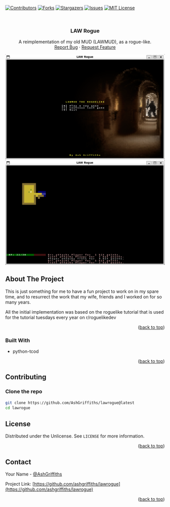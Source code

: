 <a name="readme-top"></a>



<!-- PROJECT SHIELDS -->
[![Contributors][contributors-shield]][contributors-url]
[![Forks][forks-shield]][forks-url]
[![Stargazers][stars-shield]][stars-url]
[![Issues][issues-shield]][issues-url]
[![MIT License][license-shield]][license-url]



<!-- PROJECT LOGO -->
<br />
<div align="center">
<h3 align="center">LAW Rogue</h3>

  <p align="center">
    A reimplementation of my old MUD (LAWMUD), as a rogue-like.
    <br />
    <a href="https://github.com/ashgriffiths/lawrogue/issues">Report Bug</a>
    ·
    <a href="https://github.com/ashgriffiths/lawrogue/issues">Request Feature</a>
  </p>
</div>


<!-- ABOUT THE PROJECT -->
![product-screenshot-2]![product-screenshot]
## About The Project

This is just something for me to have a fun project to work on in my spare time, and to resurrect the work that my wife, friends and I worked on for so many years.

All the initial implementation was based on the roguelike tutorial that is used for the tutorial tuesdays every year on r/roguelikedev

<p align="right">(<a href="#readme-top">back to top</a>)</p>



### Built With

* python-tcod

<p align="right">(<a href="#readme-top">back to top</a>)</p>

## Contributing

### Clone the repo

```bash
git clone https://github.com/AshGriffiths/lawrogue@latest
cd lawrogue
```


<!-- LICENSE -->
## License

Distributed under the Unlicense. See `LICENSE` for more information.

<p align="right">(<a href="#readme-top">back to top</a>)</p>



<!-- CONTACT -->
## Contact

Your Name - [@AshGriffiths](https://twitter.com/AshGriffiths)

Project Link: [https://github.com/ashgriffiths/lawrogue](https://github.com/ashgriffiths/lawrogue)

<p align="right">(<a href="#readme-top">back to top</a>)</p>


<!-- MARKDOWN LINKS & IMAGES -->
[contributors-shield]: https://img.shields.io/github/contributors/ashgriffiths/lawrogue.svg?style=for-the-badge
[contributors-url]: https://github.com/ashgriffiths/lawrogue/graphs/contributors
[forks-shield]: https://img.shields.io/github/forks/ashgriffiths/lawrogue.svg?style=for-the-badge
[forks-url]: https://github.com/ashgriffiths/lawrogue/network/members
[stars-shield]: https://img.shields.io/github/stars/ashgriffiths/lawrogue.svg?style=for-the-badge
[stars-url]: https://github.com/ashgriffiths/lawrogue/stargazers
[issues-shield]: https://img.shields.io/github/issues/ashgriffiths/lawrogue.svg?style=for-the-badge
[issues-url]: https://github.com/ashgriffiths/lawrogue/issues
[license-shield]: https://img.shields.io/github/license/ashgriffiths/lawrogue.svg?style=for-the-badge
[license-url]: https://github.com/ashgriffiths/lawrogue/blob/master/LICENSE
[linkedin-shield]: https://img.shields.io/badge/-LinkedIn-black.svg?style=for-the-badge&logo=linkedin&colorB=555
[linkedin-url]: https://linkedin.com/in/ashley-griffiths-296099155
[product-screenshot]: images/screenshot.png
[product-screenshot-2]: images/screenshot-2.png
